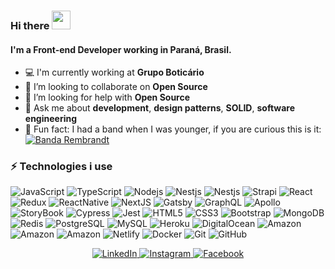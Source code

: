 ### Hi there <img src="https://raw.githubusercontent.com/aemmadi/aemmadi/master/wave.gif" width="30px">


#### I'm a Front-end Developer working in Paraná, Brasil.

- 💻 I'm currently working at **Grupo Boticário**
- 🚀 I’m looking to collaborate on **Open Source**
- 🤔 I’m looking for help with **Open Source**
- 💬 Ask me about **development**, **design patterns**, **SOLID**, **software engineering**
- 🎸 Fun fact: I had a band when I was younger, if you are curious this is it:  
[![Banda Rembrandt](https://img.shields.io/badge/-Youtube-black?style=flat-square&logo=youtube)](https://www.youtube.com/watch?v=jDHks7OCxkk)

### ⚡ Technologies i use

![JavaScript](https://img.shields.io/badge/-JavaScript-black?style=flat-square&logo=javascript)
![TypeScript](https://img.shields.io/badge/-TypeScript-black?style=flat-square&logo=typescript)
![Nodejs](https://img.shields.io/badge/-Nodejs-black?style=flat-square&logo=Node.js)
![Nestjs](https://img.shields.io/badge/-Nestjs-black?style=flat-square&logo=nestjs)
![Nestjs](https://img.shields.io/badge/-Adonisjs-black?style=flat-square&logo=adonisjs)
![Strapi](https://img.shields.io/badge/-Strapi-black?style=flat-square&logo=strapi)
![React](https://img.shields.io/badge/-React-black?style=flat-square&logo=react)
![Redux](https://img.shields.io/badge/-Redux-black?style=flat-square&logo=redux)
![ReactNative](https://img.shields.io/badge/-ReactNative-black?style=flat-square&logo=react)
![NextJS](https://img.shields.io/badge/-Nextjs-black?style=flat-square&logo=next.js)
![Gatsby](https://img.shields.io/badge/-Gatsby-black?style=flat-square&logo=gatsby)
![GraphQL](https://img.shields.io/badge/-GraphQL-black?style=flat-square&logo=graphql)
![Apollo](https://img.shields.io/badge/-Apollo-black?style=flat-square&logo=graphql)
![StoryBook](https://img.shields.io/badge/-StoryBook-black?style=flat-square&logo=storybook)
![Cypress](https://img.shields.io/badge/-Cypress-black?style=flat-square&logo=cypress)
![Jest](https://img.shields.io/badge/-Jest-black?style=flat-square&logo=jest)
![HTML5](https://img.shields.io/badge/-HTML5-black?style=flat-square&logo=html5&logoColor=white)
![CSS3](https://img.shields.io/badge/-CSS3-black?style=flat-square&logo=css3)
![Bootstrap](https://img.shields.io/badge/-Bootstrap-black?style=flat-square&logo=bootstrap)
![MongoDB](https://img.shields.io/badge/-MongoDB-black?style=flat-square&logo=mongodb)
![Redis](https://img.shields.io/badge/-Redis-black?style=flat-square&logo=Redis)
![PostgreSQL](https://img.shields.io/badge/-PostgreSQL-black?style=flat-square&logo=postgresql)
![MySQL](https://img.shields.io/badge/-MySQL-black?style=flat-square&logo=mysql)
![Heroku](https://img.shields.io/badge/-Heroku-black?style=flat-square&logo=heroku)
![DigitalOcean](https://img.shields.io/badge/-DigitalOcean-black?style=flat-square&logo=digitalocean)
![Amazon](http://img.shields.io/badge/-ECS-black?style=flat-square&logo=Amazon)
![Amazon](http://img.shields.io/badge/-S3-black?style=flat-square&logo=Amazon)
![Amazon](http://img.shields.io/badge/-SES-black?style=flat-square&logo=Amazon)
![Netlify](https://img.shields.io/badge/-Netlify-black?style=flat-square&logo=netlify)
![Docker](https://img.shields.io/badge/-Docker-black?style=flat-square&logo=docker)
![Git](https://img.shields.io/badge/-Git-black?style=flat-square&logo=git)
![GitHub](https://img.shields.io/badge/-GitHub-black?style=flat-square&logo=github)


<p align="center">
  <a href="https://www.linkedin.com/in/luis-costa-118891182/ target="_blank">
    <img src="https://img.shields.io/badge/linkedin-%230077B5.svg?&style=for-the-badge&logo=linkedin&logoColor=white&color=black" alt="LinkedIn"/>
  </a>
  <a href="https://www.instagram.com/luiscostalafc/" target="_blank">
    <img src="https://img.shields.io/badge/instagram-%23E4405F.svg?&style=for-the-badge&logo=instagram&logoColor=white&color=black" alt="Instagram"/>
  </a>
  <a href="https://www.facebook.com/luisantonioferreiradacosta.costa" target="_blank">
    <img src="https://img.shields.io/badge/facebook-%231877F2.svg?&style=for-the-badge&logo=facebook&logoColor=white&color=black" alt="Facebook"/>
  </a>
</p>
